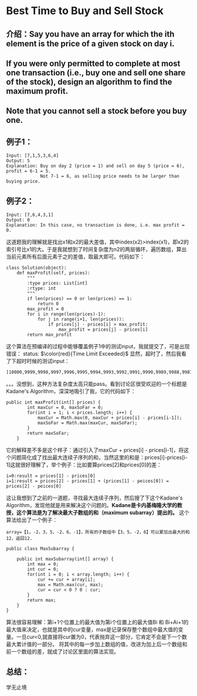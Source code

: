# Best Time to Buy and Sell Stock
## 介绍：Say you have an array for which the ith element is the price of a given stock on day i.
## If you were only permitted to complete at most one transaction (i.e., buy one and sell one share of the stock), design an algorithm to find the maximum profit.
## Note that you cannot sell a stock before you buy one.
## 例子1：
```
Input: [7,1,5,3,6,4]
Output: 5
Explanation: Buy on day 2 (price = 1) and sell on day 5 (price = 6), profit = 6-1 = 5.
             Not 7-1 = 6, as selling price needs to be larger than buying price.
```
## 例子2：
```
Input: [7,6,4,3,1]
Output: 0
Explanation: In this case, no transaction is done, i.e. max profit = 0.
```
这道题我的理解就是找出x1和x2的最大差值，其中index(x2)>index(x1)，即x2的索引号比x1的大。于是我就想到了时间复杂度为n2的两层循环，遍历数组，算出当前元素所有后面元素于之的差值，取最大即可。代码如下：
```
class Solution(object):
    def maxProfit(self, prices):
        """
        :type prices: List[int]
        :rtype: int
        """
        if len(prices) == 0 or len(prices) == 1:
            return 0
        max_profit = 0
        for i in range(len(prices)-1):
            for j in range(i+1, len(prices)):
                if prices[j] - prices[i] > max_profit:
                    max_profit = prices[j] - prices[i]
        return max_profit
```
这个算法在预编译的过程中能够覆盖例子1中的测试input，我就提交了，可是出现错误：
status: $\color{red}{Time Limit Exceeded}$
显然，超时了，然后我看了下超时时候的测试input：
```
[10000,9999,9998,9997,9996,9995,9994,9993,9992,9991,9990,9989,9988,9987,9986,9985,9984,9983,9982,...
```
。。。没想到，这种方法复杂度太高只能pass。看到讨论区很受欢迎的一个标题是Kadane's Algorithm，深深地吸引了我，它的代码如下：
```
public int maxProfit(int[] prices) {
        int maxCur = 0, maxSoFar = 0;
        for(int i = 1; i < prices.length; i++) {
            maxCur = Math.max(0, maxCur + prices[i] - prices[i-1]);
            maxSoFar = Math.max(maxCur, maxSoFar);
        }
        return maxSoFar;
    }
```
它的解释差不多是这个样子：通过引入了maxCur + prices[i] - prices[i-1]，将这个问题简化成了找出最大连续子序列的和，当然这里的和是：prices[i]-prices[i-1]这就很好理解了，举个例子：比如要算prices[2]和prices[0]的差：
```
i=0:result = prices[1] - prices[0]
i=1:result = prices[2] - prices[1] + (prices[1] - peices[0]) = prices[2] - peices[0]
```
这让我想到了之前的一道题，寻找最大连续子序列，然后搜了下这个Kadane's Algorithm，发现他就是用来解决这个问题的。**Kadane是卡内基梅隆大学的教授，这个算法是为了解决最大子数组的和（maximum subarray）提出的。**
这个算法给出了一个例子：
```
array=【1，-2，3，5，-2，6，-1】，所有的子数组中【3，5，-2，6】可以累加出最大的和12，返回12.

public class MaxSubarray {
 
    public int maxSubarray(int[] array) {
        int max = 0;
        int cur = 0;
        for(int i = 0; i < array.length; i++) {
            cur += cur + array[i];
            max = Math.max(cur, max);
            cur = cur < 0 ? 0 : cur;
        }
        return max;
    }
}
```
算法很容易理解：第i+1个位置上的最大值为第i个位置上的最大值Bi 和 Bi+Ai+1的最大值来决定，也就是其中的cur变量，max是记录保存整个数组中最大值的变量。一旦cur<0,就直接将cur置为0，代表抛弃这一部分，它肯定不会是下一个数最大累计值的一部分。
将其中的每一步加上数组的值，改进为加上后一个数组和前一个数组的差，就成了讨论区里面的算法实现。


## 总结：
学无止境